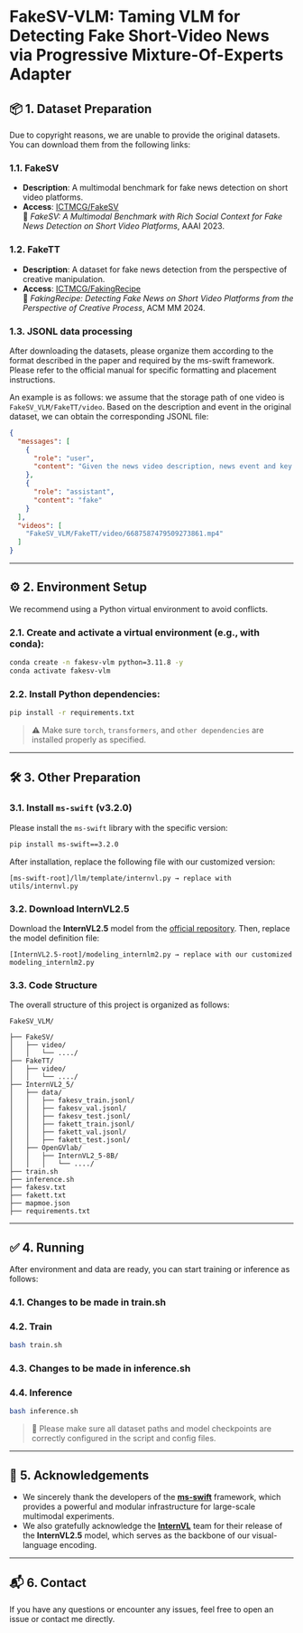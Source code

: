 # FakeSV-VLM: Taming VLM for Detecting Fake Short-Video News via Progressive Mixture-Of-Experts Adapter

## 📦 1. Dataset Preparation

Due to copyright reasons, we are unable to provide the original datasets. You can download them from the following links:

### 1.1. FakeSV

- **Description**: A multimodal benchmark for fake news detection on short video platforms.
- **Access**: [ICTMCG/FakeSV](https://github.com/ICTMCG/FakeSV)  
  📄 *FakeSV: A Multimodal Benchmark with Rich Social Context for Fake News Detection on Short Video Platforms*, AAAI 2023.

### 1.2. FakeTT

- **Description**: A dataset for fake news detection from the perspective of creative manipulation.
- **Access**: [ICTMCG/FakingRecipe](https://github.com/ICTMCG/FakingRecipe)  
  📄 *FakingRecipe: Detecting Fake News on Short Video Platforms from the Perspective of Creative Process*, ACM MM 2024.

### 1.3. JSONL data processing
After downloading the datasets, please organize them according to the format described in the paper and required by the ms-swift framework. Please refer to the official manual for specific formatting and placement instructions. 

An example is as follows: we assume that the storage path of one video is `FakeSV_VLM/FakeTT/video`. Based on the description and event in the original dataset, we can obtain the corresponding JSONL file:

```json
{
  "messages": [
    {
      "role": "user",
      "content": "Given the news video description, news event and key frames, you need to predict the authenticity of the news video. If the video is more likely to be fake news, return fake; otherwise, return real. Please avoid providing ambiguous evaluations such as undetermined. News video description: Jimmy Fallon ripped off Donald Trump's toupee, News event: Trump toupee video, News video key frames: <video>, Your prediction (no need to give your analysis, return real or fake only):"
    },
    {
      "role": "assistant",
      "content": "fake"
    }
  ],
  "videos": [
    "FakeSV_VLM/FakeTT/video/6687587479509273861.mp4"
  ]
}
```

---

## ⚙️ 2. Environment Setup

We recommend using a Python virtual environment to avoid conflicts.

### 2.1. Create and activate a virtual environment (e.g., with conda):

```bash
conda create -n fakesv-vlm python=3.11.8 -y
conda activate fakesv-vlm
```

### 2.2. Install Python dependencies:

```bash
pip install -r requirements.txt
```

> ⚠️ Make sure `torch`, `transformers`, and `other dependencies` are installed properly as specified.

---

## 🛠️ 3. Other Preparation

### 3.1. Install `ms-swift` (v3.2.0)

Please install the `ms-swift` library with the specific version:

```bash
pip install ms-swift==3.2.0
```

After installation, replace the following file with our customized version:

```text
[ms-swift-root]/llm/template/internvl.py → replace with utils/internvl.py
```

### 3.2. Download InternVL2.5

Download the **InternVL2.5** model from the [official repository](https://github.com/OpenGVLab/InternVL). Then, replace the model definition file:

```text
[InternVL2.5-root]/modeling_internlm2.py → replace with our customized modeling_internlm2.py
```

### 3.3. Code Structure

The overall structure of this project is organized as follows:

```text
FakeSV_VLM/

├── FakeSV/
│   ├── video/
│   │   └── ..../
├── FakeTT/       
│   ├── video/
│   │   └── ..../            
├── InternVL2_5/                            
│   ├── data/
│   │   ├── fakesv_train.jsonl/        
│   │   ├── fakesv_val.jsonl/           
│   │   ├── fakesv_test.jsonl/        
│   │   ├── fakett_train.jsonl/        
│   │   ├── fakett_val.jsonl/           
│   │   ├── fakett_test.jsonl/    
│   ├── OpenGVlab/
│   │   ├── InternVL2_5-8B/
│   │   │   └── ..../     
├── train.sh
├── inference.sh
├── fakesv.txt
├── fakett.txt
├── mapmoe.json                   
├── requirements.txt                                      
```

---

## ✅ 4. Running

After environment and data are ready, you can start training or inference as follows:

### 4.1. Changes to be made in train.sh

### 4.2. Train

```bash
bash train.sh
```

### 4.3. Changes to be made in inference.sh

### 4.4. Inference

```bash
bash inference.sh
```

> 📌 Please make sure all dataset paths and model checkpoints are correctly configured in the script and config files.

---

## 🙏 5. Acknowledgements

- We sincerely thank the developers of the [**ms-swift**](https://github.com/modelscope/ms-swift) framework, which provides a powerful and modular infrastructure for large-scale multimodal experiments.
- We also gratefully acknowledge the [**InternVL**](https://github.com/OpenGVLab/InternVL) team for their release of the **InternVL2.5** model, which serves as the backbone of our visual-language encoding.

---

## 📬 6. Contact

If you have any questions or encounter any issues, feel free to open an issue or contact me directly.
